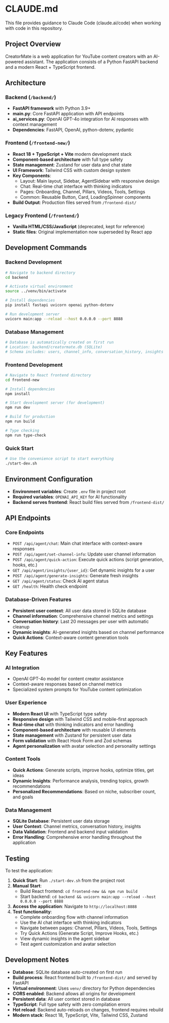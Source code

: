 # CLAUDE.md

This file provides guidance to Claude Code (claude.ai/code) when working with code in this repository.

## Project Overview

CreatorMate is a web application for YouTube content creators with an AI-powered assistant. The application consists of a Python FastAPI backend and a modern React + TypeScript frontend.

## Architecture

### Backend (`/backend/`)
- **FastAPI framework** with Python 3.9+
- **main.py**: Core FastAPI application with API endpoints
- **ai_services.py**: OpenAI GPT-4o integration for AI responses with context management
- **Dependencies**: FastAPI, OpenAI, python-dotenv, pydantic

### Frontend (`/frontend-new/`)
- **React 18 + TypeScript + Vite** modern development stack
- **Component-based architecture** with full type safety
- **State management**: Zustand for user data and chat state
- **UI Framework**: Tailwind CSS with custom design system
- **Key Components**:
  - Layout: Main layout, Sidebar, AgentSidebar with responsive design
  - Chat: Real-time chat interface with thinking indicators
  - Pages: Onboarding, Channel, Pillars, Videos, Tools, Settings
  - Common: Reusable Button, Card, LoadingSpinner components
- **Build Output**: Production files served from `/frontend-dist/`

### Legacy Frontend (`/frontend/`)
- **Vanilla HTML/CSS/JavaScript** (deprecated, kept for reference)
- **Static files**: Original implementation now superseded by React app

## Development Commands

### Backend Development
```bash
# Navigate to backend directory
cd backend

# Activate virtual environment
source ../venv/bin/activate

# Install dependencies
pip install fastapi uvicorn openai python-dotenv

# Run development server
uvicorn main:app --reload --host 0.0.0.0 --port 8888
```

### Database Management
```bash
# Database is automatically created on first run
# Location: backend/creatormate.db (SQLite)
# Schema includes: users, channel_info, conversation_history, insights
```

### Frontend Development
```bash
# Navigate to React frontend directory
cd frontend-new

# Install dependencies
npm install

# Start development server (for development)
npm run dev

# Build for production
npm run build

# Type checking
npm run type-check
```

### Quick Start
```bash
# Use the convenience script to start everything
./start-dev.sh
```

## Environment Configuration

- **Environment variables**: Create `.env` file in project root
- **Required variables**: `OPENAI_API_KEY` for AI functionality
- **Backend serves frontend**: React build files served from `/frontend-dist/`

## API Endpoints

### Core Endpoints
- `POST /api/agent/chat`: Main chat interface with context-aware responses
- `POST /api/agent/set-channel-info`: Update user channel information
- `POST /api/agent/quick-action`: Execute quick actions (script generation, hooks, etc.)
- `GET /api/agent/insights/{user_id}`: Get dynamic insights for a user
- `POST /api/agent/generate-insights`: Generate fresh insights
- `GET /api/agent/status`: Check AI agent status
- `GET /health`: Health check endpoint

### Database-Driven Features
- **Persistent user context**: All user data stored in SQLite database
- **Channel information**: Comprehensive channel metrics and settings
- **Conversation history**: Last 20 messages per user with automatic cleanup
- **Dynamic insights**: AI-generated insights based on channel performance
- **Quick Actions**: Context-aware content generation tools

## Key Features

### AI Integration
- OpenAI GPT-4o model for content creator assistance
- Context-aware responses based on channel metrics
- Specialized system prompts for YouTube content optimization

### User Experience
- **Modern React UI** with TypeScript type safety
- **Responsive design** with Tailwind CSS and mobile-first approach
- **Real-time chat** with thinking indicators and error handling
- **Component-based architecture** with reusable UI elements
- **State management** with Zustand for persistent user data
- **Form validation** with React Hook Form and Zod schemas
- **Agent personalization** with avatar selection and personality settings

### Content Tools
- **Quick Actions**: Generate scripts, improve hooks, optimize titles, get ideas
- **Dynamic Insights**: Performance analysis, trending topics, growth recommendations
- **Personalized Recommendations**: Based on niche, subscriber count, and goals

### Data Management
- **SQLite Database**: Persistent user data storage
- **User Context**: Channel metrics, conversation history, insights
- **Data Validation**: Frontend and backend input validation
- **Error Handling**: Comprehensive error handling throughout the application

## Testing

To test the application:

1. **Quick Start**: Run `./start-dev.sh` from the project root
2. **Manual Start**: 
   - Build React frontend: `cd frontend-new && npm run build`
   - Start backend: `cd backend && uvicorn main:app --reload --host 0.0.0.0 --port 8888`
3. **Access the application**: Navigate to `http://localhost:8888`
4. **Test functionality**:
   - Complete onboarding flow with channel information
   - Use the AI chat interface with thinking indicators
   - Navigate between pages: Channel, Pillars, Videos, Tools, Settings
   - Try Quick Actions (Generate Script, Improve Hooks, etc.)
   - View dynamic insights in the agent sidebar
   - Test agent customization and avatar selection

## Development Notes

- **Database**: SQLite database auto-created on first run
- **Build process**: React frontend built to `/frontend-dist/` and served by FastAPI
- **Virtual environment**: Uses `venv/` directory for Python dependencies
- **CORS enabled**: Backend allows all origins for development
- **Persistent data**: All user context stored in database
- **TypeScript**: Full type safety with zero compilation errors
- **Hot reload**: Backend auto-reloads on changes, frontend requires rebuild
- **Modern stack**: React 18, TypeScript, Vite, Tailwind CSS, Zustand